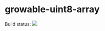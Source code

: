 # growable-uint8-array

Build status: ![](https://circleci.com/gh/fictivekin/fknpm-growable-uint8-array.svg?style=svg)
